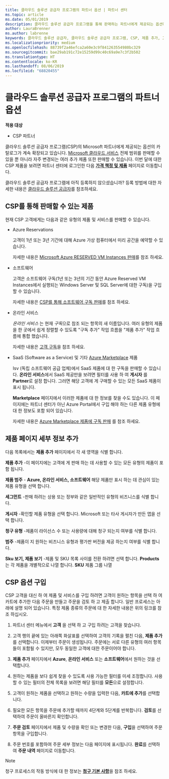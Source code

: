 ```yaml
---
title: 클라우드 솔루션 공급자 프로그램의 파트너 옵션 | 파트너 센터
ms.topic: article
ms.date: 05/01/2019
description: 클라우드 솔루션 공급자 프로그램을 통해 판매하는 파트너에게 제공되는 옵션에 대해 알아보세요.
author: LauraBrenner
ms.author: labrenne
keywords: 클라우드 솔루션 공급자, 클라우드 솔루션 공급자 프로그램, CSP, 제품 추가, 고객에게 판매, 파트너 옵션, CSP 옵션, 클라우드 기반 서비스, Azure, Office 365, Dynamics, CSP 파트너, CSP에서 판매, Azure RI, Azure Reserved Virtual Machine Instances, Azure Reservations, 온라인 서비스, 구독 소프트웨어, AHUB, Azure 기반 SQL Server, Azure 기반 Windows Server, Azure 고객 구독
ms.localizationpriority: medium
ms.openlocfilehash: 88739f2a46efca2a60e3c9f841263554980bc329
ms.sourcegitcommit: bae29ab191c72e15259d99c40c69a9e7c3f2b502
ms.translationtype: HT
ms.contentlocale: ko-KR
ms.lasthandoff: 08/06/2019
ms.locfileid: "68820455"
---
```

# <a name="partner-offers-in-the-cloud-solution-provider-program"></a>클라우드 솔루션 공급자 프로그램의 파트너 옵션 

**적용 대상**

-  CSP 파트너

클라우드 솔루션 공급자 프로그램(CSP)의 Microsoft 파트너에게 제공되는 옵션의 카탈로그가 계속 확장되고 있습니다. [Microsoft 클라우드 서비스](https://partner.microsoft.com/cloud-solution-provider/products-and-services) 전체 범위를 판매할 수 있을 뿐 아니라 자주 변경되는 여러 추가 제품 또한 판매할 수 있습니다. 이번 달에 대한 CSP 제품을 보려면 파트너 센터에 로그인한 다음 [**가격 책정 및 제품**](https://partnercenter.microsoft.com/pcv/sales) 페이지로 이동합니다.  

클라우드 솔루션 공급자 프로그램에 아직 등록하지 않으셨습니까? 등록 방법에 대한 자세한 내용은 [클라우드 솔루션 공급자](https://partner.microsoft.com/cloud-solution-provider)를 참조하세요. 

## <a name="what-you-can-sell-through-csp"></a>CSP를 통해 판매할 수 있는 제품

현재 CSP 고객에게는 다음과 같은 유형의 제품 및 서비스를 판매할 수 있습니다.

- Azure Reservations<br> 

    고객이 1년 또는 3년 기간에 대해 Azure 가상 컴퓨터에서 미리 공간을 예약할 수 있습니다.<br>
    
    자세한 내용은 [Microsoft Azure RESERVED VM Instances 판매](azure-reservations.md)를 참조 하세요.

- 소프트웨어<br>

    고객은 소프트웨어 구독(1년 또는 3년의 기간 동안 Azure Reserved VM Instances에서 실행되는 Windows Server 및 SQL Server에 대한 구독)을 구입할 수 있습니다.<br>
 
    자세한 내용은 [CSP를 통해 소프트웨어 구독 판매](csp-software-subscriptions.md)를 참조 하세요.  

- 온라인 서비스<br>

    *온라인 서비스* 는 현재 *구독*으로 참조 되는 항목의 새 이름입니다. 여러 유형의 제품을 한 곳에서 쉽게 정렬할 수 있도록 "구독 추가" 작업 흐름을 "제품 추가" 작업 흐름에 통합 했습니다.<br>
    
    자세한 내용은 [고객 구독](customer-subscriptions.md)을 참조 하세요.

- SaaS (Software as a Service) 및 기타 [Azure Marketplace](https://azuremarketplace.microsoft.com/marketplace) 제품<br>

    Isv (독립 소프트웨어 공급 업체)에서 SaaS 제품에 대 한 구독을 판매할 수 있습니다. **온라인 서비스**에서 SaaS 제공만을 보려면 필터를 사용 하 여 **게시자** 를 **Partner**로 설정 합니다. 그러면 해당 고객에 게 구매할 수 있는 모든 SaaS 제품이 표시 됩니다.<br>
    
    **Marketplace** 페이지에서 이러한 제품에 대 한 정보를 찾을 수도 있습니다. 이 페이지에는 파트너 센터가 아닌 Azure Portal에서 구입 해야 하는 다른 제품 유형에 대 한 정보도 포함 되어 있습니다.<br>

    자세한 내용은 [Azure Marketplace 제품에 구독 판매](sell-marketplace-products.md) 를 참조 하세요.

## <a name="add-products-page-details"></a>제품 페이지 세부 정보 추가

다음 목록에서는 **제품 추가** 페이지에서 각 새 영역을 식별 합니다.

**제품 추가** -이 페이지에는 고객에 게 판매 하는 데 사용할 수 있는 모든 유형의 제품이 포함 됩니다.

**제품 범주** - **Azure, 온라인 서비스, 소프트웨어** 해당 제품만 표시 하는 데 관심이 있는 제품 유형을 선택 합니다.

**세그먼트** -판매 하려는 상용 또는 정부와 같은 일반적인 유형의 비즈니스를 식별 합니다.

**게시자** -확인할 제품 유형을 선택 합니다. Microsoft 또는 타사 게시자가 만든 앱을 선택 합니다.

**청구 유형** -제품이 라이선스 수 또는 사용량에 대해 청구 되는지 여부를 식별 합니다.

**범주** -제품이 지 원하는 비즈니스 유형과 평가판 버전을 제공 하는지 여부를 식별 합니다.

**Sku 보기, 제품 보기** -제품 및 SKU 목록 사이를 전환 하려면 선택 합니다. **Products** 는 각 제품을 개별적으로 나열 합니다. **SKU** 제품 그룹 나열

## <a name="buy-csp-offers"></a>CSP 옵션 구입

CSP 고객을 대신 하 여 제품 및 서비스를 구입 하려면 고객이 원하는 항목을 선택 하 여 카트에 추가한 다음 주문을 만들고 주문을 검토 하 고 제출 합니다. 일반 프로세스는 아래에 설명 되어 있습니다. 특정 제품 종류의 주문에 대 한 자세한 내용은 위의 링크를 참조 하십시오.

1. 파트너 센터 메뉴에서 **고객** 을 선택 하 고 구입 하려는 고객을 찾습니다. 

2. 고객 행의 끝에 있는 아래쪽 화살표를 선택하여 고객의 기록을 펼친 다음, **제품 추가**를 선택합니다. 이제부터 주문이 생성됩니다. 주문에는 서로 다른 유형의 여러 항목들이 포함될 수 있지만, 모두 동일한 고객에 대한 주문이어야 합니다.

3. **제품 추가** 페이지에서 **Azure**, **온라인 서비스** 또는 **소프트웨어**에서 원하는 것을 선택합니다.

4. 원하는 제품을 보다 쉽게 찾을 수 있도록 사용 가능한 필터를 미세 조정합니다. 사용할 수 있는 필터의 전체 목록을 보려면 해당 필터를 **모든**으로 설정합니다. 

5. 고객이 원하는 제품을 선택하고 원하는 수량을 입력한 다음, **카트에 추가**를 선택합니다.

6. 필요한 모든 항목을 주문에 추가할 때까지 4단계와 5단계를 반복합니다. **검토**를 선택하여 주문이 올바른지 확인합니다.  

7. **주문 검토** 페이지에서 제품 및 수량을 확인 또는 변경한 다음, **구입**을 선택하여 주문 항목을 구입합니다. 

8. 주문 번호를 포함하여 주문 세부 정보는 다음 페이지에 표시됩니다. **완료**를 선택하여 **주문 내역** 페이지로 이동합니다. 

> [!NOTE]
> 청구 프로세스의 작동 방식에 대 한 정보는 [**청구 기본 사항**](https://docs.microsoft.com/partner-center/billing-basics)을 참조 하세요.


